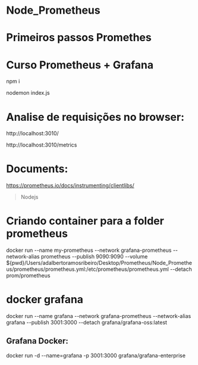 # Node_Prometheus

# Primeiros passos Promethes
# Curso Prometheus + Grafana

npm i

nodemon index.js

# Analise de requisições no browser:

http://localhost:3010/

http://localhost:3010/metrics

# Documents:

https://prometheus.io/docs/instrumenting/clientlibs/

>Nodejs

# Criando container para a folder prometheus 
<!-- docker run --name prometheus -d -p 9090:9090 -v "/Users/adalbertoramosribeiro/Desktop/Prometheus/Node_Prometheus/prometheus/prometheus.yml:/etc/prometheus/prometheus.yml" prom/prometheus -->

<!-- docker network create grafana-prometheus

docker pull prom/prometheus:latest -->

docker run --name my-prometheus --network grafana-prometheus --network-alias prometheus --publish 9090:9090 --volume ${pwd}/Users/adalbertoramosribeiro/Desktop/Prometheus/Node_Prometheus/prometheus/prometheus.yml:/etc/prometheus/prometheus.yml --detach prom/prometheus

# docker grafana

docker run --name grafana --network grafana-prometheus --network-alias grafana --publish 3001:3000 --detach grafana/grafana-oss:latest


## Grafana Docker:
docker run -d --name=grafana -p 3001:3000 grafana/grafana-enterprise

